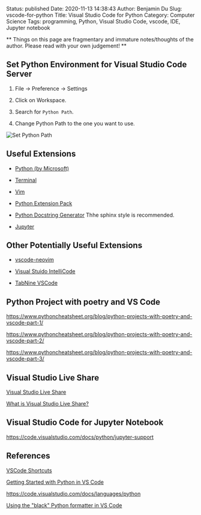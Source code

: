 Status: published
Date: 2020-11-13 14:38:43
Author: Benjamin Du
Slug: vscode-for-python
Title: Visual Studio Code for Python
Category: Computer Science
Tags: programming, Python, Visual Studio Code, vscode, IDE, Jupyter notebook

**
Things on this page are fragmentary and immature notes/thoughts of the author.
Please read with your own judgement!
**

## Set Python Environment for Visual Studio Code Server

1. File -> Preference -> Settings

2. Click on Workspace.

3. Search for `Python Path`.

4. Change Python Path to the one you want to use.

![Set Python Path](https://user-images.githubusercontent.com/824507/69910283-b7b41300-13bd-11ea-83f0-5f959c68532f.png)

## Useful Extensions

- [Python (by Microsoft)](https://marketplace.visualstudio.com/items?itemName=ms-python.python)

- [Terminal](https://marketplace.visualstudio.com/items?itemName=formulahendry.terminal)

- [Vim](https://marketplace.visualstudio.com/items?itemName=vscodevim.vim)

- [Python Extension Pack](https://marketplace.visualstudio.com/items?itemName=donjayamanne.python-extension-pack)

- [Python Docstring Generator](https://marketplace.visualstudio.com/items?itemName=njpwerner.autodocstring)
    Thhe sphinx style is recommended.

- [Jupyter](https://marketplace.visualstudio.com/items?itemName=ms-toolsai.jupyter)

## Other Potentially Useful Extensions

- [vscode-neovim](https://marketplace.visualstudio.com/items?itemName=asvetliakov.vscode-neovim)

- [Visual Stuido IntelliCode](https://marketplace.visualstudio.com/items?itemName=VisualStudioExptTeam.vscodeintellicode)

- [TabNine VSCode](https://marketplace.visualstudio.com/items?itemName=TabNine.tabnine-vscode)



## Python Project with poetry and VS Code

https://www.pythoncheatsheet.org/blog/python-projects-with-poetry-and-vscode-part-1/

https://www.pythoncheatsheet.org/blog/python-projects-with-poetry-and-vscode-part-2/

https://www.pythoncheatsheet.org/blog/python-projects-with-poetry-and-vscode-part-3/

## Visual Studio Live Share

[Visual Studio Live Share](https://visualstudio.microsoft.com/services/live-share/)

[What is Visual Studio Live Share?](https://docs.microsoft.com/en-us/visualstudio/liveshare/)

## Visual Studio Code for Jupyter Notebook

https://code.visualstudio.com/docs/python/jupyter-support

## References

[VSCode Shortcuts](http://www.legendu.net/misc/blog/vscode-tips/#shortcuts)

[Getting Started with Python in VS Code](https://code.visualstudio.com/docs/python/python-tutorial)

https://code.visualstudio.com/docs/languages/python

[Using the "black" Python formatter in VS Code](https://gist.github.com/kstrauser/c0cf3c440c3bffed60cb8e85de7f6649)
